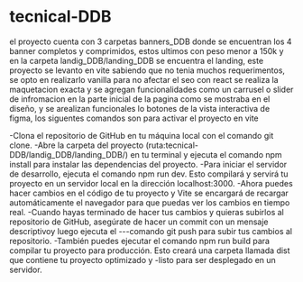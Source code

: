 # tecnical-DDB

el proyecto cuenta con 3 carpetas banners_DDB donde se encuentran los 4 banner completos y comprimidos, estos ultimos con peso menor a 150k
y en la carpeta landig_DDB/landing_DDB se encuentra el landing, este proyecto se levanto en vite sabiendo que no tenia muchos requerimentos, se opto en realizarlo vanilla
para no afectar el seo con react se realiza la maquetacion exacta y se agregan funcionalidades como un carrusel o slider de infromacion en la parte inicial de la pagina
como se mostraba en el diseño, y se arealizan funcionales lo botones de la vista interactiva de figma, los siguentes comandos son para activar el proyecto en vite

-Clona el repositorio de GitHub en tu máquina local con el comando git clone.
-Abre la carpeta del proyecto (ruta:tecnical-DDB/landig_DDB/landing_DDB/) en tu terminal y ejecuta el comando npm install para instalar las dependencias del proyecto.
-Para iniciar el servidor de desarrollo, ejecuta el comando npm run dev. Esto compilará y servirá tu proyecto en un servidor local en la dirección localhost:3000.
-Ahora puedes hacer cambios en el código de tu proyecto y Vite se encargará de recargar automáticamente el navegador para que puedas ver los cambios en tiempo real.
-Cuando hayas terminado de hacer tus cambios y quieras subirlos al repositorio de GitHub, asegúrate de hacer un commit con un mensaje descriptivoy luego ejecuta el ---comando git push para subir tus cambios al repositorio.
-También puedes ejecutar el comando npm run build para compilar tu proyecto para producción. Esto creará una carpeta llamada dist que contiene tu proyecto optimizado y -listo para ser desplegado en un servidor.

